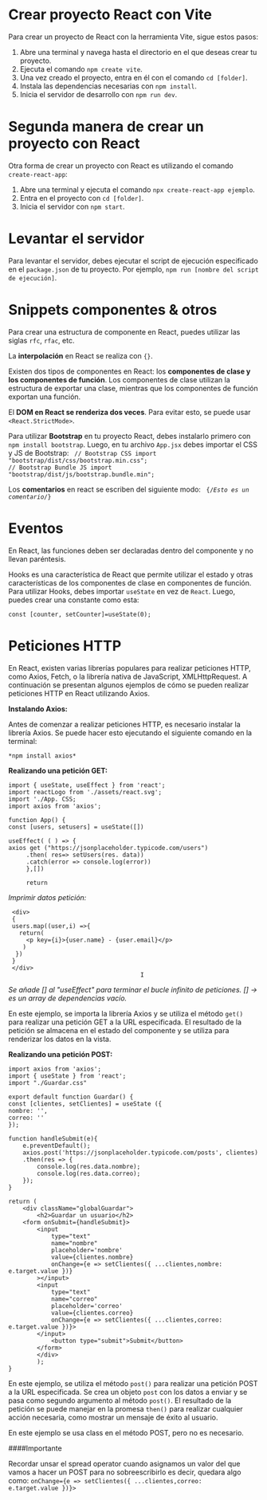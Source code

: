 # Crear proyecto React con Vite
Para crear un proyecto de React con la herramienta Vite, sigue estos pasos:

1. Abre una terminal y navega hasta el directorio en el que deseas crear tu proyecto.
2. Ejecuta el comando `npm create vite`.
3. Una vez creado el proyecto, entra en él con el comando `cd [folder]`.
4. Instala las dependencias necesarias con `npm install`.
5. Inicia el servidor de desarrollo con `npm run dev`.

# Segunda manera de crear un proyecto con React
Otra forma de crear un proyecto con React es utilizando el comando `create-react-app`:

1. Abre una terminal y ejecuta el comando `npx create-react-app ejemplo`.
2. Entra en el proyecto con `cd [folder]`.
3. Inicia el servidor con `npm start`.

# Levantar el servidor
Para levantar el servidor, debes ejecutar el script de ejecución especificado en el `package.json` de tu proyecto. Por ejemplo, `npm run [nombre del script de ejecución]`.

# Snippets componentes & otros
Para crear una estructura de componente en React, puedes utilizar las siglas `rfc`, `rfac`, etc.

La **interpolación** en React se realiza con `{}`.

Existen dos tipos de componentes en React: los **componentes de clase y los componentes de función**. Los componentes de clase utilizan la estructura de exportar una clase, mientras que los componentes de función exportan una función.

El **DOM en React se renderiza dos veces**. Para evitar esto, se puede usar `<React.StrictMode>`.

Para utilizar **Bootstrap** en tu proyecto React, debes instalarlo primero con `npm install bootstrap`. Luego, en tu archivo `App.jsx` debes importar el CSS y JS de Bootstrap:
<code>
// Bootstrap CSS
import "bootstrap/dist/css/bootstrap.min.css";
// Bootstrap Bundle JS
import "bootstrap/dist/js/bootstrap.bundle.min";
</code>

Los **comentarios** en react se escriben del siguiente modo: 
<code> {/*Esto es un comentario*/}</code>

# Eventos
En React, las funciones deben ser declaradas dentro del componente y no llevan paréntesis.

Hooks es una característica de React que permite utilizar el estado y otras características de los componentes de clase en componentes de función. Para utilizar Hooks, debes importar `useState` en vez de `React`. Luego, puedes crear una constante como esta:

<code>const [counter, setCounter]=useState(0);</code>

# Peticiones HTTP

En React, existen varias librerías populares para realizar peticiones HTTP, como Axios, Fetch, o la librería nativa de JavaScript, XMLHttpRequest. A continuación se presentan algunos ejemplos de cómo se pueden realizar peticiones HTTP en React utilizando Axios.

**Instalando Axios:**

Antes de comenzar a realizar peticiones HTTP, es necesario instalar la librería Axios. Se puede hacer esto ejecutando el siguiente comando en la terminal:


    *npm install axios*

**Realizando una petición GET:**


    import { useState, useEffect } from 'react';
    import reactLogo from './assets/react.svg';
    import './App. CSS;
    import axios from 'axios';
    
    function App() {
    const [users, setusers] = useState([])

    useEffect( ( ) => {
    axios get ("https://jsonplaceholder.typicode.com/users")
         .then( res=> setUsers(res. data))
         .catch(error => console.log(error))
         },[])

         return

   *Imprimir datos petición:*

     <div>
     {
     users.map((user,i) =>{
       return(
         <p key={i}>{user.name} - {user.email}</p>
        )
      })
     }
     </div>
                                         I

 *Se añade [] al "useEffect" para terminar el bucle infinito de peticiones. [] -> es un array de dependencias vacío.*

 En este ejemplo, se importa la librería Axios y se utiliza el método `get()` para realizar una petición GET a la URL especificada. El resultado de la petición se almacena en el estado del componente y se utiliza para renderizar los datos en la vista.


**Realizando una petición POST:**
    
    import axios from 'axios';
    import { useState } from 'react';
    import "./Guardar.css"

    export default function Guardar() {
    const [clientes, setClientes] = useState ({
    nombre: '',
    correo: ''
    });

    function handleSubmit(e){
        e.preventDefault();
        axios.post('https://jsonplaceholder.typicode.com/posts', clientes)
        .then(res => {
            console.log(res.data.nombre);
            console.log(res.data.correo);
        });
    }

    return (
        <div className="globalGuardar">
            <h2>Guardar un usuario</h2>
        <form onSubmit={handleSubmit}>
            <input 
                type="text" 
                name="nombre" 
                placeholder='nombre'
                value={clientes.nombre}
                onChange={e => setClientes({ ...clientes,nombre: e.target.value })} 
            ></input>
            <input 
                type="text" 
                name="correo"
                placeholder='correo'
                value={clientes.correo}
                onChange={e => setClientes({ ...clientes,correo: e.target.value })}>  
            </input>
                <button type="submit">Submit</button>
            </form>
            </div>
            );
    }


En este ejemplo, se utiliza el método `post()` para realizar una petición POST a la URL especificada. Se crea un objeto `post` con los datos a enviar y se pasa como segundo argumento al método `post()`. El resultado de la petición se puede manejar en la promesa `then()` para realizar cualquier acción necesaria, como mostrar un mensaje de éxito al usuario.

En este ejemplo se usa class en el método POST, pero no es necesario.

####Importante

Recordar unsar el spread operator cuando asignamos un valor del que vamos a hacer un POST para no sobreescribirlo es decir, quedara algo como: <code>onChange={e => setClientes({ ...clientes,correo: e.target.value })}></code>

